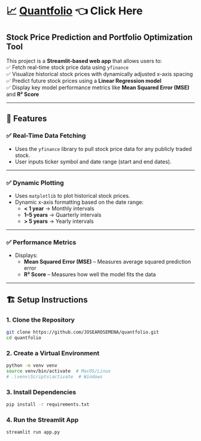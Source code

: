# 📈 [Quantfolio](https://quantfolio.streamlit.app/) :point_left: Click Here
## Stock Price Prediction and Portfolio Optimization Tool  
This project is a **Streamlit-based web app** that allows users to:  
✅ Fetch real-time stock price data using `yfinance`  
✅ Visualize historical stock prices with dynamically adjusted x-axis spacing  
✅ Predict future stock prices using a **Linear Regression model**  
✅ Display key model performance metrics like **Mean Squared Error (MSE)** and **R² Score**  

---

## 🚀 Features  
### ✅ **Real-Time Data Fetching**  
- Uses the `yfinance` library to pull stock price data for any publicly traded stock.  
- User inputs ticker symbol and date range (start and end dates).  

---

### ✅ **Dynamic Plotting**  
- Uses `matplotlib` to plot historical stock prices.  
- Dynamic x-axis formatting based on the date range:  
  - **< 1 year** → Monthly intervals  
  - **1–5 years** → Quarterly intervals  
  - **> 5 years** → Yearly intervals  

---

### ✅ **Performance Metrics**  
- Displays:  
  - **Mean Squared Error (MSE)** – Measures average squared prediction error  
  - **R² Score** – Measures how well the model fits the data  

---

## 🏗️ Setup Instructions  
### **1. Clone the Repository**  
```bash
git clone https://github.com/JOSEAROSEMENA/quantfolio.git
cd quantfolio
```

### **2. Create a Virtual Environment**
```bash
python -m venv venv  
source venv/bin/activate  # MacOS/Linux  
# .\venv\Scripts\activate  # Windows  
```

### **3. Install Dependencies**  
```bash
pip install -r requirements.txt  
```

### **4. Run the Streamlit App**  
```bash
streamlit run app.py  
```